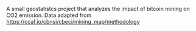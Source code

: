 A small geostatistcs project that analyzes the impact of bitcoin mining on CO2 emission.
Data adapted from https://ccaf.io/cbnsi/cbeci/mining_map/methodology
